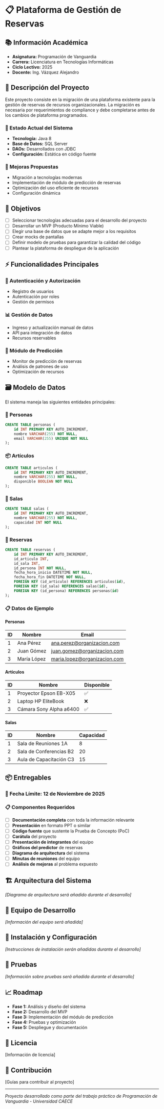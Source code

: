 # 📋 Plataforma de Gestión de Reservas

## 📚 Información Académica

- **Asignatura:** Programación de Vanguardia
- **Carrera:** Licenciatura en Tecnologías Informáticas
- **Ciclo Lectivo:** 2025
- **Docente:** Ing. Vázquez Alejandro

## 📖 Descripción del Proyecto

Este proyecto consiste en la migración de una plataforma existente para la gestión de reservas de recursos organizacionales. La migración es necesaria por requerimientos de compliance y debe completarse antes de los cambios de plataforma programados.

### 🔄 Estado Actual del Sistema
- **Tecnología:** Java 8
- **Base de Datos:** SQL Server
- **DAOs:** Desarrollados con JDBC
- **Configuración:** Estática en código fuente

### 🚀 Mejoras Propuestas
- Migración a tecnologías modernas
- Implementación de módulo de predicción de reservas
- Optimización del uso eficiente de recursos
- Configuración dinámica

## 🎯 Objetivos

- [ ] Seleccionar tecnologías adecuadas para el desarrollo del proyecto
- [ ] Desarrollar un MVP (Producto Mínimo Viable)
- [ ] Elegir una base de datos que se adapte mejor a los requisitos
- [ ] Crear mocks de pantallas
- [ ] Definir modelo de pruebas para garantizar la calidad del código
- [ ] Plantear la plataforma de despliegue de la aplicación

## ⚡ Funcionalidades Principales

### 🔐 Autenticación y Autorización
- Registro de usuarios
- Autenticación por roles
- Gestión de permisos

### 📊 Gestión de Datos
- Ingreso y actualización manual de datos
- API para integración de datos
- Recursos reservables

### 🔮 Módulo de Predicción
- Monitor de predicción de reservas
- Análisis de patrones de uso
- Optimización de recursos

## 🗃️ Modelo de Datos

El sistema maneja las siguientes entidades principales:

### 👥 Personas
```sql
CREATE TABLE personas (
    id INT PRIMARY KEY AUTO_INCREMENT,
    nombre VARCHAR(255) NOT NULL,
    email VARCHAR(255) UNIQUE NOT NULL
);
```

### 📦 Artículos
```sql
CREATE TABLE articulos (
    id INT PRIMARY KEY AUTO_INCREMENT,
    nombre VARCHAR(255) NOT NULL,
    disponible BOOLEAN NOT NULL
);
```

### 🏢 Salas
```sql
CREATE TABLE salas (
    id INT PRIMARY KEY AUTO_INCREMENT,
    nombre VARCHAR(255) NOT NULL,
    capacidad INT NOT NULL
);
```

### 📅 Reservas
```sql
CREATE TABLE reservas (
    id INT PRIMARY KEY AUTO_INCREMENT,
    id_articulo INT,
    id_sala INT,
    id_persona INT NOT NULL,
    fecha_hora_inicio DATETIME NOT NULL,
    fecha_hora_fin DATETIME NOT NULL,
    FOREIGN KEY (id_articulo) REFERENCES articulos(id),
    FOREIGN KEY (id_sala) REFERENCES salas(id),
    FOREIGN KEY (id_persona) REFERENCES personas(id)
);
```

### 📋 Datos de Ejemplo

#### Personas
| ID | Nombre | Email |
|---|---|---|
| 1 | Ana Pérez | ana.perez@organizacion.com |
| 2 | Juan Gómez | juan.gomez@organizacion.com |
| 3 | María López | maria.lopez@organizacion.com |

#### Artículos
| ID | Nombre | Disponible |
|---|---|---|
| 1 | Proyector Epson EB-X05 | ✅ |
| 2 | Laptop HP EliteBook | ❌ |
| 3 | Cámara Sony Alpha a6400 | ✅ |

#### Salas
| ID | Nombre | Capacidad |
|---|---|---|
| 1 | Sala de Reuniones 1A | 8 |
| 2 | Sala de Conferencias B2 | 20 |
| 3 | Aula de Capacitación C3 | 15 |

## 📦 Entregables

### 📅 Fecha Límite: 12 de Noviembre de 2025

### 📋 Componentes Requeridos
- [ ] **Documentación completa** con toda la información relevante
- [ ] **Presentación** en formato PPT o similar
- [ ] **Código fuente** que sustente la Prueba de Concepto (PoC)
- [ ] **Carátula** del proyecto
- [ ] **Presentación de integrantes** del equipo
- [ ] **Gráficos del predictor** de reservas
- [ ] **Diagrama de arquitectura** del sistema
- [ ] **Minutas de reuniones** del equipo
- [ ] **Análisis de mejoras** al problema expuesto

## 🏗️ Arquitectura del Sistema

*[Diagrama de arquitectura será añadido durante el desarrollo]*

## 👥 Equipo de Desarrollo

*[Información del equipo será añadida]*

## 🚀 Instalación y Configuración

*[Instrucciones de instalación serán añadidas durante el desarrollo]*

## 🧪 Pruebas

*[Información sobre pruebas será añadida durante el desarrollo]*

## 📈 Roadmap

- **Fase 1:** Análisis y diseño del sistema
- **Fase 2:** Desarrollo del MVP
- **Fase 3:** Implementación del módulo de predicción
- **Fase 4:** Pruebas y optimización
- **Fase 5:** Despliegue y documentación

## 📄 Licencia

[Información de licencia]

## 🤝 Contribución

[Guías para contribuir al proyecto]

---

*Proyecto desarrollado como parte del trabajo práctico de Programación de Vanguardia - Universidad CAECE*